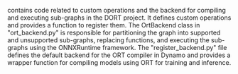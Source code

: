 contains code related to custom operations and the backend for compiling and executing sub-graphs in the DORT project. It defines custom operations and provides a function to register them. The OrtBackend class in "ort_backend.py" is responsible for partitioning the graph into supported and unsupported sub-graphs, replacing functions, and executing the sub-graphs using the ONNXRuntime framework. The "register_backend.py" file defines the default backend for the ORT compiler in Dynamo and provides a wrapper function for compiling models using ORT for training and inference.